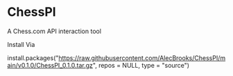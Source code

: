 # ChessPI
A Chess.com API interaction tool

Install Via

install.packages("https://raw.githubusercontent.com/AlecBrooks/ChessPI/main/v0.1.0/ChessPI_0.1.0.tar.gz", repos = NULL, type = "source")

